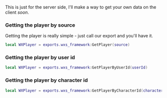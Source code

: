 This is just for the server side, I'll make a way to get your own data on the client *soon*.

### Getting the player by source
Getting the player is really simple - just call our export and you'll have it.
```lua
local WXPlayer = exports.wxs_framework:GetPlayer(source)
```

### Getting the player by user id
```lua
local WXPlayer = exports.wxs_framework:GetPlayerByUserId(userId)
```

### Getting the player by character id
```lua
local WXPlayer = exports.wxs_framework:GetPlayerByCharacterId(characterId)
```